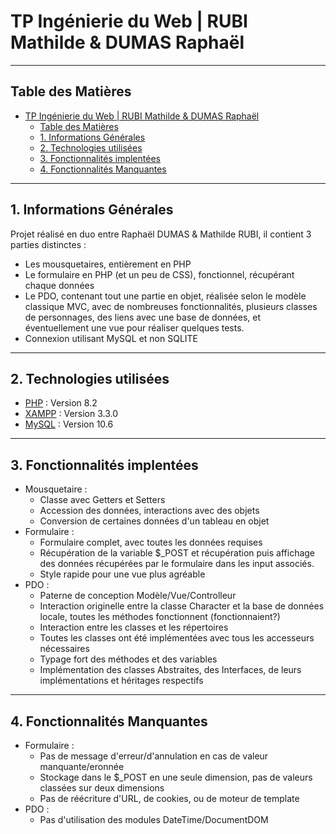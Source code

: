 # TP Ingénierie du Web | RUBI Mathilde & DUMAS Raphaël

***

## Table des Matières

- [TP Ingénierie du Web | RUBI Mathilde \& DUMAS Raphaël](#tp-ingénierie-du-web--rubi-mathilde--dumas-raphaël)
  - [Table des Matières](#table-des-matières)
  - [1. Informations Générales](#1-informations-générales)
  - [2. Technologies utilisées](#2-technologies-utilisées)
  - [3. Fonctionnalités implentées](#3-fonctionnalités-implentées)
  - [4. Fonctionnalités Manquantes](#4-fonctionnalités-manquantes)

***

## 1. Informations Générales

Projet réalisé en duo entre Raphaël DUMAS & Mathilde RUBI, il contient 3 parties distinctes :

- Les mousquetaires, entièrement en PHP
- Le formulaire en PHP (et un peu de CSS), fonctionnel, récupérant chaque données
- Le PDO, contenant tout une partie en objet, réalisée selon le modèle classique MVC, avec de nombreuses fonctionnalités, plusieurs classes de personnages, des liens avec une base de données, et éventuellement une vue pour réaliser quelques tests.
- Connexion utilisant MySQL et non SQLITE

***

## 2. Technologies utilisées

- [PHP](https://php.net/) : Version 8.2
- [XAMPP](https://www.apachefriends.org/fr/index.html) : Version 3.3.0
- [MySQL](https://www.mysql.com/fr/) : Version 10.6

***

## 3. Fonctionnalités implentées

- Mousquetaire :
  - Classe avec Getters et Setters
  - Accession des données, interactions avec des objets
  - Conversion de certaines données d'un tableau en objet
- Formulaire :
  - Formulaire complet, avec toutes les données requises
  - Récupération de la variable $_POST et récupération puis affichage des données récupérées par le formulaire dans les input associés.
  - Style rapide pour une vue plus agréable
- PDO :
  - Paterne de conception Modèle/Vue/Controlleur
  - Interaction originelle entre la classe Character et la base de données locale, toutes les méthodes fonctionnent (fonctionnaient?)
  - Interaction entre les classes et les répertoires
  - Toutes les classes ont été implémentées avec tous les accesseurs nécessaires
  - Typage fort des méthodes et des variables
  - Implémentation des classes Abstraites, des Interfaces, de leurs implémentations et héritages respectifs

***

## 4. Fonctionnalités Manquantes

- Formulaire :
  - Pas de message d'erreur/d'annulation en cas de valeur manquante/eronnée
  - Stockage dans le $_POST en une seule dimension, pas de valeurs classées sur deux dimensions
  - Pas de réécriture d'URL, de cookies, ou de moteur de template
- PDO :
  - Pas d'utilisation des modules DateTime/DocumentDOM
  